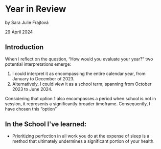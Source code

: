 # Year in Review

by Sara Julie Frajtová

29 April 2024
  

## Introduction
When I reflect on the question, “How would you evaluate your year?” two potential interpretations emerge:

1. I could interpret it as encompassing the entire calendar year, from January to December of 2023.
2. Alternatively, I could view it as a school term, spanning from October 2023 to June 2024.

Considering that option 1 also encompasses a period when school is not in session, it represents a significantly broader timeframe. Consequently, I have chosen this “option”

## In the School I've learned:
- Prioritizing perfection in all work you do at the expense of sleep is a method that ultimately undermines a significant portion of your health.
